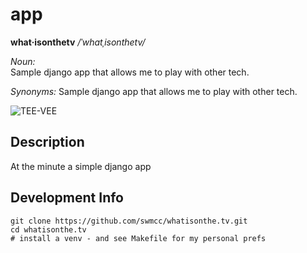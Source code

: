 # app

**what·isonthetv**  */ˈwhatˌisonthetv/*

*Noun:*  
Sample django app that allows me to play with other tech.

*Synonyms:*	
Sample django app that allows me to play with other tech.

![TEE-VEE](http://f.cl.ly/items/3d0M1Z113y2L2A2r293U/Old-School-TV-television-296019_1544_1500.jpg "TEE-VEE")

## Description

At the minute a simple django app

## Development Info

```
git clone https://github.com/swmcc/whatisonthe.tv.git 
cd whatisonthe.tv 
# install a venv - and see Makefile for my personal prefs
```

